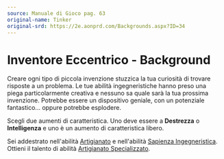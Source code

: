 ```yaml
---
source: Manuale di Gioco pag. 63
original-name: Tinker
original-srd: https://2e.aonprd.com/Backgrounds.aspx?ID=34
---
```


# Inventore Eccentrico - Background

Creare ogni tipo di piccola invenzione stuzzica la tua curiosità di trovare
risposte a un problema. Le tue abilità ingegneristiche hanno preso una piega
particolarmente creativa e nessuno sa quale sarà la tua prossima invenzione.
Potrebbe essere un dispositivo geniale, con un potenziale fantastico... oppure
potrebbe esplodere.

Scegli due aumenti di caratteristica. Uno deve essere a **Destrezza** o
**Intelligenza** e uno è un aumento di caratteristica libero.

Sei addestrato nell'abilità [Artigianato](/abilita/artigianato) e nell'abilità
[Sapienza Ingegneristica](/abilita/sapienza). Ottieni il talento di abilità
[Artigianato Specializzato](/talenti/generici/artigianato-specializzato).
